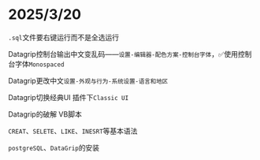 # 2025/3/20



`.sql`文件要右键运行而不是全选运行

Datagrip控制台输出中文变乱码——`设置-编辑器-配色方案-控制台字体`，✅使用控制台字体`Monospaced`

Datagrip更改中文`设置-外观与行为-系统设置-语言和地区`

Datagrip切换经典UI 插件下`Classic UI`

Datagrip的破解 VB脚本

`CREAT`、`SELETE`、`LIKE`、`INESRT`等基本语法

`postgreSQL`、`DataGrip`的安装
